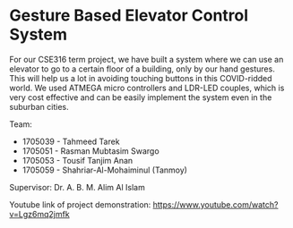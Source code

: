 # Gesture Based Elevator Control System
 
For our CSE316 term project, we have built a system where we can use an elevator to go to a certain floor of a building, only by our hand gestures. This will help us a lot in avoiding touching buttons in this COVID-ridded world. We used ATMEGA micro controllers and LDR-LED couples, which is very cost effective and can be easily implement the system even in the suburban cities.

Team:
- 1705039 - Tahmeed Tarek
- 1705051 - Rasman Mubtasim Swargo
- 1705053 - Tousif Tanjim Anan
- 1705059 - Shahriar-Al-Mohaiminul (Tanmoy)

Supervisor:
Dr. A. B. M. Alim Al Islam

Youtube link of project demonstration: https://www.youtube.com/watch?v=Lgz6mq2jmfk
